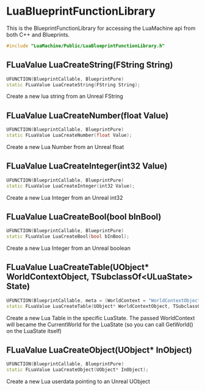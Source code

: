 # LuaBlueprintFunctionLibrary

This is the BlueprintFunctionLibrary for accessing the LuaMachine api from both C++ and Blueprints.

```cpp
#include "LuaMachine/Public/LuaBlueprintFunctionLibrary.h"
```

## FLuaValue LuaCreateString(FString String)

```cpp
UFUNCTION(BlueprintCallable, BlueprintPure)
static FLuaValue LuaCreateString(FString String);
```

Create a new lua string from an Unreal FString

## FLuaValue LuaCreateNumber(float Value)

```cpp
UFUNCTION(BlueprintCallable, BlueprintPure)
static FLuaValue LuaCreateNumber(float Value);
```

Create a new Lua Number from an Unreal float

## FLuaValue LuaCreateInteger(int32 Value)

```cpp
UFUNCTION(BlueprintCallable, BlueprintPure)
static FLuaValue LuaCreateInteger(int32 Value);
```

Create a new Lua Integer from an Unreal int32

## FLuaValue LuaCreateBool(bool bInBool)

```cpp
UFUNCTION(BlueprintCallable, BlueprintPure)
static FLuaValue LuaCreateBool(bool bInBool);
```

Create a new Lua Integer from an Unreal boolean

## FLuaValue LuaCreateTable(UObject* WorldContextObject, TSubclassOf\<ULuaState\> State)
  
```cpp
UFUNCTION(BlueprintCallable, meta = (WorldContext = "WorldContextObject"))
static FLuaValue LuaCreateTable(UObject* WorldContextObject, TSubclassOf<ULuaState> State);
```

Create a new Lua Table in the specific LuaState. The passed WorldContext will became the CurrentWorld for the LuaState (so you can call GetWorld() on the LuaState itself)

## FLuaValue LuaCreateObject(UObject* InObject)

```cpp
UFUNCTION(BlueprintCallable, BlueprintPure)
static FLuaValue LuaCreateObject(UObject* InObject);
```

Create a new Lua userdata pointing to an Unreal UObject

